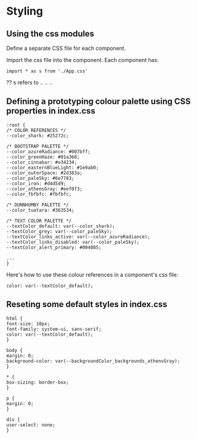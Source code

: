 # Styling

## Using the css modules

Define a separate CSS file for each component. 

Import the css file into the component. Each component has:
```
import * as s from './App.css'
```

?? s refers to .. .. ..


## Defining a prototyping colour palette using CSS properties in index.css

```
:root {
/* COLOR REFERENCES */
--color_shark: #25272c;

/* BOOTSTRAP PALETTE */
--color_azureRadiance: #007bff;
--color_greenHaze: #01a368;
--color_cinnabar: #e34234;
--color_easternBlueLight: #1e9ab0;
--color_outerSpace: #2d383a;
--color_paleSky: #6e7783;
--color_iron: #d4d5d9;
--color_athensGray: #eef0f3;
--color_fbfbfc: #fbfbfc;

/* DUNNHUMBY PALETTE */
--color_tuatara: #363534;

/* TEXT COLOR PALETTE */
--textColor_default: var(--color_shark);
--textColor_grey: var(--color_paleSky);
--textColor_links_active: var(--color_azureRadiance);
--textColor_links_disabled: var(--color_paleSky);
--textColor_alert_primary: #004085;

...
}
```

Here's how to use these colour references in a component's css file:
```
color: var(--textColor_default);
```


## Reseting some default styles in index.css

```
html {
font-size: 10px;
font-family: system-ui, sans-serif;
color: var(--textColor_default);
}

body {
margin: 0;
background-color: var(--backgroundColor_backgrounds_athensGray);
}

* {
box-sizing: border-box;
}

p {
margin: 0;
}

div {
user-select: none;
}
```
